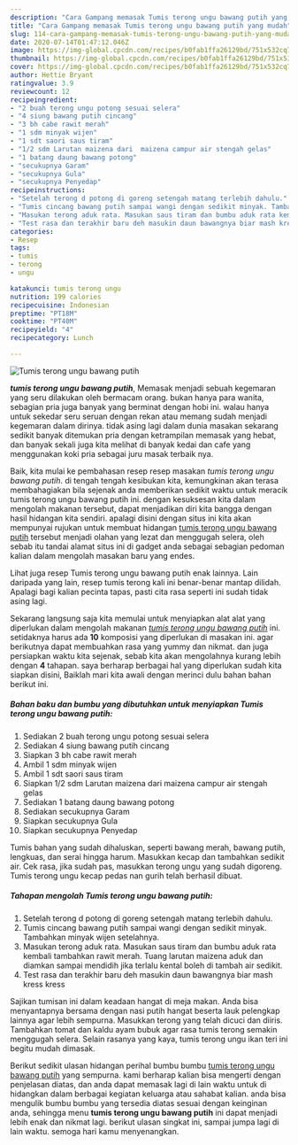 ```yaml
---
description: "Cara Gampang memasak Tumis terong ungu bawang putih yang mudah"
title: "Cara Gampang memasak Tumis terong ungu bawang putih yang mudah"
slug: 114-cara-gampang-memasak-tumis-terong-ungu-bawang-putih-yang-mudah
date: 2020-07-14T01:47:12.046Z
image: https://img-global.cpcdn.com/recipes/b0fab1ffa26129bd/751x532cq70/tumis-terong-ungu-bawang-putih-foto-resep-utama.jpg
thumbnail: https://img-global.cpcdn.com/recipes/b0fab1ffa26129bd/751x532cq70/tumis-terong-ungu-bawang-putih-foto-resep-utama.jpg
cover: https://img-global.cpcdn.com/recipes/b0fab1ffa26129bd/751x532cq70/tumis-terong-ungu-bawang-putih-foto-resep-utama.jpg
author: Hettie Bryant
ratingvalue: 3.9
reviewcount: 12
recipeingredient:
- "2 buah terong ungu potong sesuai selera"
- "4 siung bawang putih cincang"
- "3 bh cabe rawit merah"
- "1 sdm minyak wijen"
- "1 sdt saori saus tiram"
- "1/2 sdm Larutan maizena dari  maizena campur air stengah gelas"
- "1 batang daung bawang potong"
- "secukupnya Garam"
- "secukupnya Gula"
- "secukupnya Penyedap"
recipeinstructions:
- "Setelah terong d potong di goreng setengah matang terlebih dahulu."
- "Tumis cincang bawang putih sampai wangi dengan sedikit minyak. Tambahkan minyak wijen setelahnya."
- "Masukan terong aduk rata. Masukan saus tiram dan bumbu aduk rata kembali tambahkan rawit merah. Tuang larutan maizena aduk dan diamkan sampai mendidih jika terlalu kental boleh di tambah air sedikit."
- "Test rasa dan terakhir baru deh masukin daun bawangnya biar mash kress kress"
categories:
- Resep
tags:
- tumis
- terong
- ungu

katakunci: tumis terong ungu 
nutrition: 199 calories
recipecuisine: Indonesian
preptime: "PT18M"
cooktime: "PT40M"
recipeyield: "4"
recipecategory: Lunch

---
```



![Tumis terong ungu bawang putih](https://img-global.cpcdn.com/recipes/b0fab1ffa26129bd/751x532cq70/tumis-terong-ungu-bawang-putih-foto-resep-utama.jpg)

<b><i>tumis terong ungu bawang putih</i></b>, Memasak menjadi sebuah kegemaran yang seru dilakukan oleh bermacam orang. bukan hanya para wanita, sebagian pria juga banyak yang berminat dengan hobi ini. walau hanya untuk sekedar seru seruan dengan rekan atau memang sudah menjadi kegemaran dalam dirinya. tidak asing lagi dalam dunia masakan sekarang sedikit banyak ditemukan pria dengan ketrampilan memasak yang hebat, dan banyak sekali juga kita melihat di banyak kedai dan cafe yang menggunakan koki pria sebagai juru masak terbaik nya.

Baik, kita mulai ke pembahasan resep resep masakan <i>tumis terong ungu bawang putih</i>. di tengah tengah kesibukan kita, kemungkinan akan terasa membahagiakan bila sejenak anda memberikan sedikit waktu untuk meracik tumis terong ungu bawang putih ini. dengan kesuksesan kita dalam mengolah makanan tersebut, dapat menjadikan diri kita bangga dengan hasil hidangan kita sendiri. apalagi disini dengan situs ini kita akan mempunyai rujukan untuk membuat hidangan <u>tumis terong ungu bawang putih</u> tersebut menjadi olahan yang lezat dan menggugah selera, oleh sebab itu tandai alamat situs ini di gadget anda sebagai sebagian pedoman kalian dalam mengolah masakan baru yang endes.

Lihat juga resep Tumis terong ungu bawang putih enak lainnya. Lain daripada yang lain, resep tumis terong kali ini benar-benar mantap dilidah. Apalagi bagi kalian pecinta tapas, pasti cita rasa seperti ini sudah tidak asing lagi.


Sekarang langsung saja kita memulai untuk menyiapkan alat alat yang diperlukan dalam mengolah makanan <u><i>tumis terong ungu bawang putih</i></u> ini. setidaknya harus ada <b>10</b> komposisi yang diperlukan di masakan ini. agar berikutnya dapat membuahkan rasa yang yummy dan nikmat. dan juga persiapkan waktu kita sejenak, sebab kita akan mengolahnya kurang lebih dengan <b>4</b> tahapan. saya berharap berbagai hal yang diperlukan sudah kita siapkan disini, Baiklah mari kita awali dengan merinci dulu bahan bahan berikut ini.

<!--inarticleads1-->

##### Bahan baku dan bumbu yang dibutuhkan untuk menyiapkan Tumis terong ungu bawang putih:

1. Sediakan 2 buah terong ungu potong sesuai selera
1. Sediakan 4 siung bawang putih cincang
1. Siapkan 3 bh cabe rawit merah
1. Ambil 1 sdm minyak wijen
1. Ambil 1 sdt saori saus tiram
1. Siapkan 1/2 sdm Larutan maizena dari  maizena campur air stengah gelas
1. Sediakan 1 batang daung bawang potong
1. Sediakan secukupnya Garam
1. Siapkan secukupnya Gula
1. Siapkan secukupnya Penyedap


Tumis bahan yang sudah dihaluskan, seperti bawang merah, bawang putih, lengkuas, dan serai hingga harum. Masukkan kecap dan tambahkan sedikit air. Cek rasa, jika sudah pas, masukkan terong ungu yang sudah digoreng. Tumis terong ungu kecap pedas nan gurih telah berhasil dibuat. 

<!--inarticleads2-->

##### Tahapan mengolah Tumis terong ungu bawang putih:

1. Setelah terong d potong di goreng setengah matang terlebih dahulu.
1. Tumis cincang bawang putih sampai wangi dengan sedikit minyak. Tambahkan minyak wijen setelahnya.
1. Masukan terong aduk rata. Masukan saus tiram dan bumbu aduk rata kembali tambahkan rawit merah. Tuang larutan maizena aduk dan diamkan sampai mendidih jika terlalu kental boleh di tambah air sedikit.
1. Test rasa dan terakhir baru deh masukin daun bawangnya biar mash kress kress


Sajikan tumisan ini dalam keadaan hangat di meja makan. Anda bisa menyantapnya bersama dengan nasi putih hangat beserta lauk pelengkap lainnya agar lebih sempurna. Masukkan terong yang telah dicuci dan diiris. Tambahkan tomat dan kaldu ayam bubuk agar rasa tumis terong semakin menggugah selera. Selain rasanya yang kaya, tumis terong ungu ikan teri ini begitu mudah dimasak. 

Berikut sedikit ulasan hidangan perihal bumbu bumbu <u>tumis terong ungu bawang putih</u> yang sempurna. kami berharap kalian bisa mengerti dengan penjelasan diatas, dan anda dapat memasak lagi di lain waktu untuk di hidangkan dalam berbagai kegiatan keluarga atau sahabat kalian. anda bisa mengulik bumbu bumbu yang tersedia diatas sesuai dengan keinginan anda, sehingga menu <b>tumis terong ungu bawang putih</b> ini dapat menjadi lebih enak dan nikmat lagi. berikut ulasan singkat ini, sampai jumpa lagi di lain waktu. semoga hari kamu menyenangkan.
